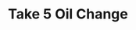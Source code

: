 ---
title: "Take 5 Oil Change"
url: /cleburne/take-5-oil-change-north-main-street/
shop: Autowerkstatt
---